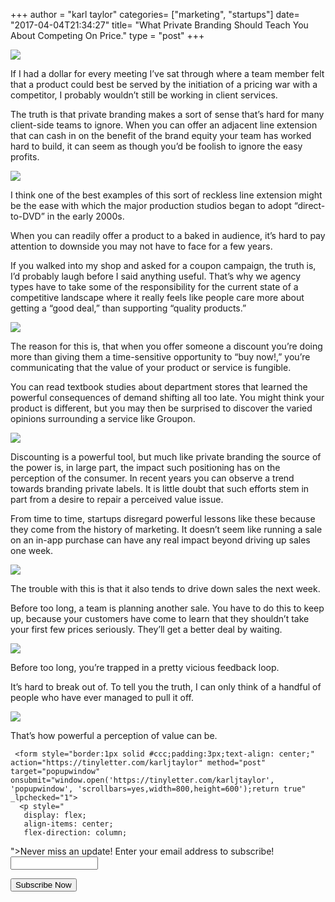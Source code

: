 +++
author = "karl taylor"
categories= ["marketing", "startups"]
date= "2017-04-04T21:34:27"
title= "What Private Branding Should Teach You About Competing On Price."
type = "post"
+++

  ![](https://raw.githubusercontent.com/karljtaylor/kjt/blog/content/assets/c1cdd-1ioq-xmx4yts6zuj7fdbi6w.png)  


 If I had a dollar for every meeting I’ve sat through where a team member felt that a product could best be served by the initiation of a pricing war with a competitor, I probably wouldn’t still be working in client services.

 The truth is that private branding makes a sort of sense that’s hard for many client-side teams to ignore. When you can offer an adjacent line extension that can cash in on the benefit of the brand equity your team has worked hard to build, it can seem as though you’d be foolish to ignore the easy profits.

  ![](https://raw.githubusercontent.com/karljtaylor/kjt/blog/content/assets/2ba50-1szw7cayxlccd87kr9wjrvw.jpeg)  


 I think one of the best examples of this sort of reckless line extension might be the ease with which the major production studios began to adopt “direct-to-DVD” in the early 2000s.

 When you can readily offer a product to a baked in audience, it’s hard to pay attention to downside you may not have to face for a few years.

 If you walked into my shop and asked for a coupon campaign, the truth is, I’d probably laugh before I said anything useful. That’s why we agency types have to take some of the responsibility for the current state of a competitive landscape where it really feels like people care more about getting a “good deal,” than supporting “quality products.”

  ![](https://raw.githubusercontent.com/karljtaylor/kjt/blog/content/assets/ac279-1nky3lii7tmrtn03oksdfog.jpeg)  


 The reason for this is, that when you offer someone a discount you’re doing more than giving them a time-sensitive opportunity to “buy now!,” you’re communicating that the value of your product or service is fungible.

 You can read textbook studies about department stores that learned the powerful consequences of demand shifting all too late. You might think your product is different, but you may then be surprised to discover the varied opinions surrounding a service like Groupon.

  ![](https://raw.githubusercontent.com/karljtaylor/kjt/blog/content/assets/9fb66-1bnifh9ywccueikmfft1vrg.jpeg)  


 Discounting is a powerful tool, but much like private branding the source of the power is, in large part, the impact such positioning has on the perception of the consumer. In recent years you can observe a trend towards branding private labels. It is little doubt that such efforts stem in part from a desire to repair a perceived value issue.

 From time to time, startups disregard powerful lessons like these because they come from the history of marketing. It doesn’t seem like running a sale on an in-app purchase can have any real impact beyond driving up sales one week.

  ![](https://raw.githubusercontent.com/karljtaylor/kjt/blog/content/assets/d599a-1zlwlvn7qdkbgvalx-latbw.jpeg)  


 The trouble with this is that it also tends to drive down sales the next week.

 Before too long, a team is planning another sale. You have to do this to keep up, because your customers have come to learn that they shouldn’t take your first few prices seriously. They’ll get a better deal by waiting.

  ![](https://raw.githubusercontent.com/karljtaylor/kjt/blog/content/assets/b766d-1avdpjysh4v79deevfuugug.jpeg)  


 Before too long, you’re trapped in a pretty vicious feedback loop.

 It’s hard to break out of. To tell you the truth, I can only think of a handful of people who have ever managed to pull it off.

  ![](https://raw.githubusercontent.com/karljtaylor/kjt/blog/content/assets/c17a0-1hdag_fquwwvzuxbfnlud9q.jpeg)  


 That’s how powerful a perception of value can be.


     <form style="border:1px solid #ccc;padding:3px;text-align: center;" action="https://tinyletter.com/karljtaylor" method="post" target="popupwindow" onsubmit="window.open('https://tinyletter.com/karljtaylor', 'popupwindow', 'scrollbars=yes,width=800,height=600');return true" _lpchecked="1">
      <p style="
       display: flex;
       align-items: center;
       flex-direction: column;
   "><label for="tlemail">Never miss an update! Enter your email address to subscribe!</label>
        <input type="text" name="email" id="tlemail" style="
       width: 140px;
   "></p>
      <input type="hidden" value="1" name="embed"><input type="submit" value="Subscribe Now">
   </form>
